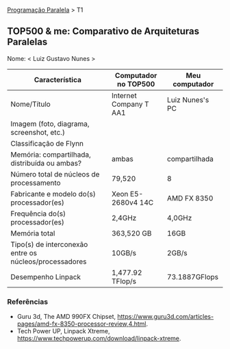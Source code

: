 [Programação Paralela](https://github.com/AndreaInfUFSM/elc139-2018a) > T1

TOP500 & me: Comparativo de Arquiteturas Paralelas
--------------------------------------------------

Nome: < Luiz Gustavo Nunes >

| Característica                                            | Computador no TOP500  | Meu computador  |
| --------------------------------------------------------- | --------------------- | --------------- |
| Nome/Título                                               | Internet Company T AA1| Luiz Nunes's PC |
| Imagem (foto, diagrama, screenshot, etc.)                 |                       |
| Classificação de Flynn                                    |                       |                 |
| Memória: compartilhada, distribuída ou ambas?             |          ambas        |  compartilhada  |
| Número total de núcleos de processamento                  |         79,520        |        8        |
| Fabricante e modelo do(s) processador(es)                 |  	Xeon E5-2680v4 14C  |   AMD FX 8350   |
| Frequência do(s) processador(es)                          |         2,4GHz        |      4,0GHz     |
| Memória total                                             |       363,520 GB      |       16GB      |
| Tipo(s) de interconexão entre os núcleos/processadores    |         10GB/s        |       2GB/s     |
| Desempenho Linpack                                        |    1,477.92 TFlop/s   |   73.1887GFlops |        |

### Referências
- Guru 3d, The AMD 990FX Chipset, https://www.guru3d.com/articles-pages/amd-fx-8350-processor-review,4.html.
- Tech Power UP, Linpack Xtreme, https://www.techpowerup.com/download/linpack-xtreme.
